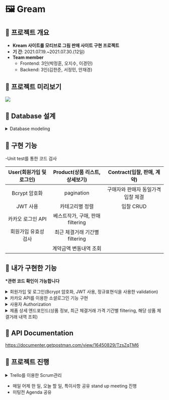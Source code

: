 # 🖼 Gream

## 📍 프로젝트 개요
- **Kream 사이트를 모티브로 그림 판매 사이트 구현 프로젝트**
- **기 간**: 2021.07.19.~2021.07.30.(12일)
- **Team member**
  - Frontend: 3인(박정훈, 오지수, 이경민)
  - Backend: 3인(김한준, 서정민, 안재경)
       
## 📍 프로젝트 미리보기

![](https://images.velog.io/images/anjaekk/post/a48be216-befc-4a4b-903b-db86a34a289a/Jul-26-2021_13-16-47.gif)

## 📍 Database 설계

<details>
<summary>Database modeling</summary>
<div markdown="2">       

![image](https://user-images.githubusercontent.com/74139727/130344978-22559128-4640-45d2-a726-072be9b1fce5.png)

</div>
</details>

## 📍 구현 기능
-Unit test를 통한 코드 검사

|User(회원가입 및 로그인)|Product(상품 리스트, 상세보기)|Contract(입찰, 판매, 계약)|
|:-:|:-:|:-:|
|Bcrypt 암호화|pagination|구매자와 판매자 동일가격 입찰 체결|
|JWT 사용|카테고리별 정렬|입찰 CRUD|
|카카오 로그인 API|베스트작가, 구매, 판매 filtering|
|회원가입 유효성 검사|최근 체결거래 기간별 filtering|
||계약금액 변동내역 조회||

## 📍 내가 구현한 기능
__*관련 코드 확인이 가능합니다__
<details>
<summary>회원가입 및 로그인(Bcrypt 암호화, JWT 사용, 정규표현식을 사용한 validation)</summary>
<div markdown="1">       

- 회원가입
```
#users.views.py

 REGEX = {
    'email'    : '^[a-zA-Z0-9+-_.]+@[a-zA-Z0-9-]+\.[a-zA-Z0-9-.]+$',
    'password' : '^(?=.*[A-Za-z])(?=.*\d)(?=.*[@$!%#?&])[A-Za-z\d@$!%*#?&]{8,16}$'
}
 
 class SignupView(View):
    def post(self, request):
        try:
            data         = json.loads(request.body)
            email        = data['email']
            password     = data['password']
            phone_number = data['phone_number']
            name         = data['name']

            if not re.match(REGEX['email'], email) or not re.match(REGEX['password'], password):
                return JsonResponse({'message':'INVALID_ERROR'}, status=400)
            
            if User.objects.filter(email=email).exists() or User.objects.filter(phone_number=phone_number).exists():
                return JsonResponse({'message':'DUPLICATE'},status=409)
            
            encoded_password = bcrypt.hashpw(password.encode('utf-8'), bcrypt.gensalt())

            User.objects.create(
                email        = email,
                password     = encoded_password.decode('utf-8'),
                phone_number = phone_number,
                name         = name
            )
            return JsonResponse({'message':'SUCCESS'}, status=201)
        
        except KeyError:
            return JsonResponse({'message':'KEY_ERROR'},status=400)
```

- 로그인
```
#users.views.py

class SigninView(View):
    def post(self, request):
        try:
            data = json.loads(request.body)

            if not User.objects.filter(email=data['email']).exists():
                return JsonResponse({'message':'INVALID_USER'},status=401)
            
            email    = data['email']
            password = data['password']
            user_id  = User.objects.get(email=email).id

            if bcrypt.checkpw(password.encode('utf-8'), User.objects.get(id=user_id).password.encode('utf-8')):
                access_token = jwt.encode({'user_id':user_id, 'exp':datetime.utcnow()+timedelta(days=1)},SECRET_KEY,algorithm=ALGORITHMS)
                return JsonResponse({'message':'SUCCESS', 'TOKEN':access_token}, status=200)

            return JsonResponse({'message':'INVALID_USER'}, status=401)
        except KeyError:
            return JsonResponse({'message':'KEY_ERROR'}, status=400) 
```

</div>
</details>


<details>
<summary>카카오 API를 이용한 소셜로그인 기능 구현</summary>
<div markdown="1">       

```
#users.views.py
  
class KakaoSigninView(View):
    def get(self, request):
        access_token     = request.headers.get('Authorization')
        profile_request  = requests.get("https://kapi.kakao.com/v2/user/me", headers={"Authorization" : f"Bearer {access_token}"}).json()
        user, is_created = User.objects.get_or_create(kakao_id = profile_request["id"])
        access_token     = jwt.encode({'user_id':user.id, 'exp':datetime.utcnow()+timedelta(days=1)},SECRET_KEY,algorithm=ALGORITHMS)

        if is_created:
            user.email = profile_request['kakao_account']["email"]
            user.save()
            return JsonResponse({'message':'SUCCESS', 'TOKEN':access_token}, status=201)
        return JsonResponse({'message':'SUCCESS', 'TOKEN':access_token}, status=200) 
```


</div>
</details>




<details>
<summary>사용자 Authorization</summary>
<div markdown="1">       

```
#utils.py
  
def authorization(func):
    def wrapper(self, request, *args, **kwargs):
        access_token = request.headers.get('Authorization', None)

        if not access_token:
            return JsonResponse({'error': 'ACESS_TOKEN_REQUIRED'}, status=401)

        try:
            payload = jwt.decode(access_token, SECRET_KEY, ALGORITHMS)

            if not User.objects.filter(id=payload['user_id']).exists():
                return JsonResponse({'message': 'INVALID_USER'}, satus=400)

            request.user = User.objects.get(id=payload['user_id'])
            return func(self, request, *args, **kwargs)
            

        except jwt.InvalidSignatureError:
            return JsonResponse({'error':'INVALID_TOKEN'}, status=400)
        except jwt.ExpiredSignatureError:
            return JsonResponse({'error':'EXPIRED_SIGNATURE'}, status=401)
        except jwt.DecodeError:
            return JsonResponse({'error':'INVALID_TOKEN'}, status=401)
            
    return wrapper
```

</div>
</details>

<details>
<summary>제품 상세 엔드포인드(상품 정보, 최근 체결거래 가격 기간별 filtering, 해당 상품 체결거래 내역 조회) </summary>
<div markdown="1">       

- 최근 거래내역 및 해당 상품 거래 정보
```
#products.views.py
class ProductDetailView(View):
    def get(self, request, product_id):
        if not Product.objects.filter(id=product_id).exists():
            return JsonResponse({'message':'INVALID_ERROR'}, status=404)     
        product = Product.objects.prefetch_related(
            'productcolor_set__color',
            'bidding_set', 
            'productimage_set',
            Prefetch('bidding_set', queryset=Bidding.objects.filter(status_id=1, is_seller=1).order_by('-price', 'created_at'), to_attr="selling_bidding"),
            Prefetch('bidding_set', queryset=Bidding.objects.filter(status_id=1, is_seller=0).order_by('-price', 'created_at'), to_attr="buying_bidding"),
            Prefetch('bidding_set', queryset=Bidding.objects.filter(status_id=1, is_seller=1).order_by('-created_at'), to_attr="selling_bidding_detail"),
            Prefetch('bidding_set', queryset=Bidding.objects.filter(status_id=1, is_seller=0).order_by('-created_at'), to_attr="buying_bidding_detail")
        ).get(id=product_id)

        contract_choice = request.GET.get('contract_choice', '1w')
        contract_period = {
            '3m':datetime.now()-relativedelta(months=3),
            '1m':datetime.now()-relativedelta(months=1),
            '1w':datetime.now()-timedelta(weeks=1)
        }

        contract_all = Contract.objects.select_related('selling_bid__product').filter(selling_bid__product=product_id).order_by('-created_at')
        contracts    = contract_all.filter(created_at__range=(contract_period[contract_choice], datetime.now())).order_by('-created_at')

        if contract_all.count() >= 2:
            latest_price          = contract_all[0].selling_bid.price
            old_price             = contract_all[1].selling_bid.price
            comparing_price       = latest_price - old_price
            comparing_price_ratio = round((comparing_price / old_price) * 100, 1)
        else:
            latest_price = comparing_price = comparing_price_ratio = 0

  main_info = {
            'name'                     : product.name,
            'recent_price'             : contract_all[0].selling_bid.price if contract_all.exists() else 0,
            'oldest_selling_bidding_id': product.selling_bidding[0].id if product.selling_bidding else None,
            'oldest_buying_bidding_id' : product.buying_bidding[0].id if product.buying_bidding else None,
            'current_selling_price'    : product.selling_bidding[0].price if product.selling_bidding else None,
            'current_buying_price'     : product.buying_bidding[0].price if product.buying_bidding else None,
            'image_url'                : [image.image_url for image in product.productimage_set.all()],
            'comparing_price'          : comparing_price,
            'comparing_price_ratio'    : comparing_price_ratio
        }
```
  
- 기간별 거래내역 조회 및 상품 정보
```
contract_all = [{
            'contract_date' :contract.created_at.strftime('%Y-%m-%d'), 
            'contract_price':contract.selling_bid.price
        } for contract in contract_all]

        contract_detail = [{
            'contract_date' :contract.created_at.strftime('%Y-%m-%d'),
            'contract_price':contract.selling_bid.price
        } for contract in contracts]

        bidding_detail  = {
            'selling_bidding':[{
                'selling_bidding_date' : selling_bidding.created_at.strftime('%Y-%m-%d'),
                'selling_bidding_price' :selling_bidding.price
            } for selling_bidding in product.selling_bidding_detail],
            'buying_bidding':[{
                'buying_bidding_date':buying_bidding.created_at.strftime('%Y-%m-%d'),
                'buying_bidding_price':buying_bidding.price
            } for buying_bidding in product.buying_bidding_detail],
        }

        product_info = {
            'model_number'  :product_id,
            'author'        :product.author.name,
            'color'         :[product_color.color.name for product_color in product.productcolor_set.all()],
            'original_price':product.original_price
        }
        
        return JsonResponse({
            'message'        :'SUCCESS',
            'main_info'      :main_info,
            'contract_detail':contract_detail,
            'contract_all'   :contract_all,
            'bidding_detail' :bidding_detail,
            'product_info'   :product_info},
        status=200)
```


</div>
</details>


## 📍 API Documentation
https://documenter.getpostman.com/view/16450829/TzsZqTM6

## 📍 프로젝트 진행
<details>
<summary>Trello를 이용한 Scrum관리</summary>
<div markdown="1">       

![image](https://user-images.githubusercontent.com/74139727/130344934-2cd9d61b-26ac-4ced-b90e-3f6335ead0a2.png)


</div>
</details>

- 매일 어제 한 일, 오늘 할 일, 특이사항 공유 stand up meeting 진행
- 미팅전 Agenda 공유 
